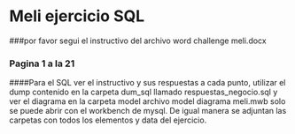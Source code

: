 # Meli ejercicio SQL

###por favor segui el instructivo del archivo word challenge meli.docx 

### Pagina 1 a la 21

####Para el SQL ver el instructivo y sus respuestas a cada punto, utilizar el dump contenido en la carpeta dum_sql llamado respuestas_negocio.sql y ver el diagrama en la carpeta model archivo model diagrama meli.mwb solo se puede abrir con el workbench de mysql.
De igual manera se adjuntan las carpetas con todos los elementos y data del ejercicio.
